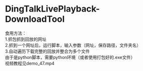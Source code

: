 # DingTalkLivePlayback-DownloadTool
食用方法：<br>
1.抓包抓到回放的网址<br>
2.抓到一个网址后，运行脚本，输入参数（网址，保存路径，文件夹名）<br>
3.自动遍历下载完整的回放并整合为多个文件<br>
由于是python脚本，需要python环境（或者使用打包好的.exe文件）<br>
视频教程见demo_47.mp4
